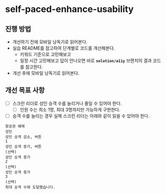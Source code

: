 # self-paced-enhance-usability

## 진행 방법

- 개선하기 전에 모바일 낭독기로 읽어본다.
- 실습 README를 참고하여 단계별로 코드를 개선해본다.
  - 키워드 기준으로 고민해보고
  - 일정 시간 고민해보고 답이 안나오면 바로 **`solution/a11y`** 브랜치의 결과 코드를 참고한다.
- 개선 후에 모바일 낭독기로 읽어본다.

## 개선 목표 사항

- [ ] 스크린 리더로 성인 승객 수를 늘리거나 줄일 수 있어야 한다.
  - [ ] 인원 수는 최소 1명, 최대 3명까지만 가능하게 구현한다.
- [ ] 승객 수를 늘리는 경우 실제 스크린 리더는 아래와 같이 읽을 수 있어야 한다.

```tsx
항공권 예매
성인
성인 승객 감소, 버튼
1
성인 승객 증가, 버튼
(선택)
성인 승객 증가
2
(선택)
성인 승객 증가
3
(선택)
최대 승객 수에 도달했습니다.
```
